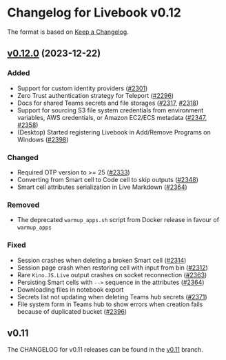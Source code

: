 # Changelog for Livebook v0.12

The format is based on [Keep a Changelog](https://keepachangelog.com/en/1.0.0/).

## [v0.12.0](https://github.com/livebook-dev/livebook/tree/v0.12.0) (2023-12-22)

### Added

* Support for custom identity providers ([#2301](https://github.com/livebook-dev/livebook/pull/2301))
* Zero Trust authentication strategy for Teleport ([#2296](https://github.com/livebook-dev/livebook/pull/2296))
* Docs for shared Teams secrets and file storages ([#2317](https://github.com/livebook-dev/livebook/pull/2317), [#2318](https://github.com/livebook-dev/livebook/pull/2318))
* Support for sourcing S3 file system credentials from environment variables, AWS credentials, or Amazon EC2/ECS metadata ([#2347](https://github.com/livebook-dev/livebook/pull/2347), [#2358](https://github.com/livebook-dev/livebook/pull/2358))
* (Desktop) Started registering Livebook in Add/Remove Programs on Windows ([#2398](https://github.com/livebook-dev/livebook/pull/2398))

### Changed

* Required OTP version to >= 25 ([#2333](https://github.com/livebook-dev/livebook/pull/2333))
* Converting from Smart cell to Code cell to skip outputs ([#2348](https://github.com/livebook-dev/livebook/pull/2348))
* Smart cell attributes serialization in Live Markdown ([#2364](https://github.com/livebook-dev/livebook/pull/2364))

### Removed

* The deprecated `warmup_apps.sh` script from Docker release in favour of `warmup_apps`

### Fixed

* Session crashes when deleting a broken Smart cell ([#2314](https://github.com/livebook-dev/livebook/pull/2314))
* Session page crash when restoring cell with input from bin ([#2312](https://github.com/livebook-dev/livebook/pull/2312))
* Rare `Kino.JS.Live` output crashes on socket reconnection ([#2363](https://github.com/livebook-dev/livebook/pull/2363))
* Persisting Smart cells with `-->` sequence in the attributes ([#2364](https://github.com/livebook-dev/livebook/pull/2364))
* Downloading files in notebook export
* Secrets list not updating when deleting Teams hub secrets ([#2371](https://github.com/livebook-dev/livebook/pull/2371))
* File system form in Teams hub to show errors when creation fails because of duplicated bucket ([#2396](https://github.com/livebook-dev/livebook/pull/2396))

## v0.11

The CHANGELOG for v0.11 releases can be found in the [v0.11](https://github.com/livebook-dev/livebook/tree/v0.11/CHANGELOG.md) branch.
